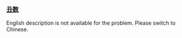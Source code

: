 ### [丑数](https://leetcode.com/problems/chou-shu-lcof)

English description is not available for the problem. Please switch to Chinese.